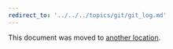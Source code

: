 ```yaml
---
redirect_to: '../../../topics/git/git_log.md'
---
```


This document was moved to [another location](../../../topics/git/git_log.md).

<!-- This redirect file can be deleted after <2021-08-13>. -->
<!-- Before deletion, see: https://docs.gitlab.com/ee/development/documentation/#move-or-rename-a-page -->
